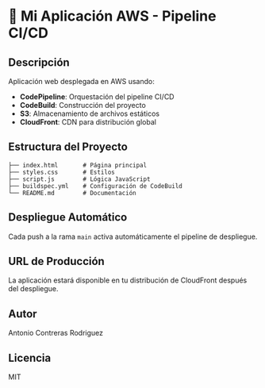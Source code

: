 # 🚀 Mi Aplicación AWS - Pipeline CI/CD

## Descripción
Aplicación web desplegada en AWS usando:
- **CodePipeline**: Orquestación del pipeline CI/CD
- **CodeBuild**: Construcción del proyecto
- **S3**: Almacenamiento de archivos estáticos
- **CloudFront**: CDN para distribución global

## Estructura del Proyecto
```
├── index.html       # Página principal
├── styles.css       # Estilos
├── script.js        # Lógica JavaScript
├── buildspec.yml    # Configuración de CodeBuild
└── README.md        # Documentación
```

## Despliegue Automático
Cada push a la rama `main` activa automáticamente el pipeline de despliegue.

## URL de Producción
La aplicación estará disponible en tu distribución de CloudFront después del despliegue.

## Autor
Antonio Contreras Rodriguez

## Licencia
MIT